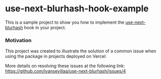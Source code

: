 # use-next-blurhash-hook-example

This is a sample project to show you how to implement the [use-next-blurhash](https://github.com/ivansevillaa/use-next-blurhash/) hook in your project.

### Motivation

This project was created to illustrate the solution of a common issue when using the package in projects deployed on Vercel.

More details on resolving these issues at the following link: https://github.com/ivansevillaa/use-next-blurhash/issues/4
